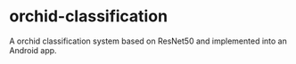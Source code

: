 # orchid-classification
A orchid classification system based on ResNet50 and implemented into an Android app.
